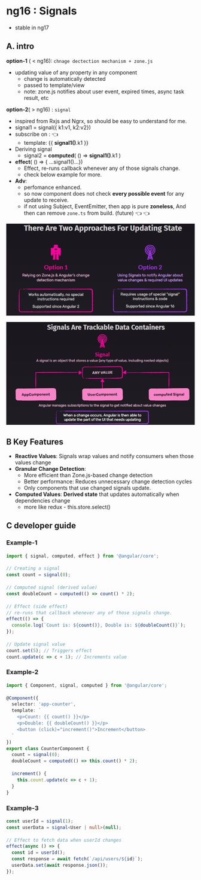 # ng16 : Signals
- stable in ng17

## A. intro
**option-1**  ( < ng16): `chnage dectection mechanism + zone.js`
- updating value of any property in any component
  - change is automatically detected
  - passed to template/view
  - note: zone.js notifies about user event, expired times, async task result, etc
  
**option-2**( > ng16) : `signal`
  - inspired from Rxjs and Ngrx, so should be easy to understand for me.
  - signal1 = signal({ k1:v1, k2:v2})
  - subscribe on : :point_left:
    - template: {{ **signal1()**.k1 }}
  - Deriving signal
    - signal2 = **computed**( () => **signal1()**.k1 )
  - **effect**( () => { ...signal1()...})
    - Effect, re-runs callback whenever any of those signals change.
    - check below example for more.
  - **Adv**:
    - perfomance enhanced.
    - so now component does not check **every possible event** for any update to receive.
    - if not using Subject, EventEmitter, then app is pure **zoneless**, And then can remove `zone.ts` from build. (future) :point_left: :point_left:


![img_1.png](evo/ng16/img_1.png)

![img.png](evo/ng16/img.png)

## B Key Features
- **Reactive Values**: Signals wrap values and notify consumers when those values change
- **Granular Change Detection**: 
  - More efficient than Zone.js-based change detection
  - Better performance: Reduces unnecessary change detection cycles
  - Only components that use changed signals update.
- **Computed Values**: **Derived state** that updates automatically when dependencies change
  - more like redux - this.store.select()

## C developer guide
### Example-1
```typescript
import { signal, computed, effect } from '@angular/core';

// Creating a signal
const count = signal(0);

// Computed signal (derived value)
const doubleCount = computed(() => count() * 2);

// Effect (side effect)
// re-runs that callback whenever any of those signals change.
effect(() => {
  console.log(`Count is: ${count()}, Double is: ${doubleCount()}`);
});

// Update signal value
count.set(5); // Triggers effect
count.update(c => c + 1); // Increments value
```
### Example-2
```typescript
import { Component, signal, computed } from '@angular/core';

@Component({
  selector: 'app-counter',
  template: `
    <p>Count: {{ count() }}</p>
    <p>Double: {{ doubleCount() }}</p>
    <button (click)="increment()">Increment</button>
  `
})
export class CounterComponent {
  count = signal(0);
  doubleCount = computed(() => this.count() * 2);

  increment() {
    this.count.update(c => c + 1);
  }
}
```
### Example-3
```typescript
const userId = signal(1);
const userData = signal<User | null>(null);

// Effect to fetch data when userId changes
effect(async () => {
  const id = userId();
  const response = await fetch(`/api/users/${id}`);
  userData.set(await response.json());
});
```

